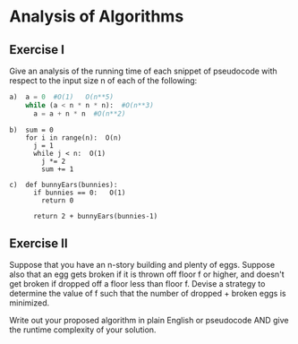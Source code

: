 # Analysis of Algorithms

## Exercise I

Give an analysis of the running time of each snippet of
pseudocode with respect to the input size n of each of the following:

```python
a)  a = 0  #O(1)   O(n**5)
    while (a < n * n * n):  #O(n**3)
      a = a + n * n  #O(n**2)
```


```
b)  sum = 0
    for i in range(n):  O(n)
      j = 1
      while j < n:  O(1)
        j *= 2
        sum += 1
```

```
c)  def bunnyEars(bunnies):
      if bunnies == 0:   O(1)
        return 0

      return 2 + bunnyEars(bunnies-1)
```

## Exercise II

Suppose that you have an n-story building and plenty of eggs. Suppose also that an egg gets broken if it is thrown off floor f or higher, and doesn't get broken if dropped off a floor less than floor f. Devise a strategy to determine the value of f such that the number of dropped + broken eggs is minimized.

Write out your proposed algorithm in plain English or pseudocode AND give the runtime complexity of your solution.
